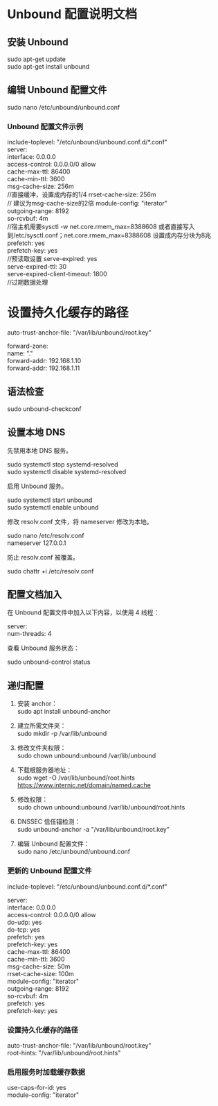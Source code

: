 # Unbound 配置说明文档

## 安装 Unbound

sudo apt-get update <br>
sudo apt-get install unbound<br>

## 编辑 Unbound 配置文件

sudo nano /etc/unbound/unbound.conf<br>

### Unbound 配置文件示例


include-toplevel: "/etc/unbound/unbound.conf.d/*.conf"<br>
server:<br>
    interface: 0.0.0.0<br>
    access-control: 0.0.0.0/0 allow<br>
    cache-max-ttl: 86400<br>
    cache-min-ttl: 3600<br>
    msg-cache-size: 256m<br>   //直接缓冲，设置成内存的1/4
    rrset-cache-size: 256m<br>  // 建议为msg-cache-size的2倍
    module-config: "iterator"<br>
    outgoing-range: 8192<br>
    so-rcvbuf: 4m<br>    //宿主机需要sysctl -w net.core.rmem_max=8388608 或者直接写入到/etc/sysctl.conf；net.core.rmem_max=8388608 设置成内存分块为8兆
    prefetch: yes<br>
    prefetch-key: yes<br>    //预读取设置
    serve-expired: yes<br>
    serve-expired-ttl: 30<br>
    serve-expired-client-timeout: 1800<br> //过期数据处理

# 设置持久化缓存的路径
auto-trust-anchor-file: "/var/lib/unbound/root.key"<br>

forward-zone:<br>
        name: "."<br>
        forward-addr: 192.168.1.10<br>
        forward-addr: 192.168.1.11<br>

## 语法检查

sudo unbound-checkconf<br>

## 设置本地 DNS

先禁用本地 DNS 服务。

sudo systemctl stop systemd-resolved<br>
sudo systemctl disable systemd-resolved<br>

启用 Unbound 服务。

sudo systemctl start unbound <br>
sudo systemctl enable unbound<br>

修改 resolv.conf 文件，将 nameserver 修改为本地。

sudo nano /etc/resolv.conf<br>
nameserver 127.0.0.1<br>

防止 resolv.conf 被覆盖。

sudo chattr +i /etc/resolv.conf<br>

## 配置文档加入

在 Unbound 配置文件中加入以下内容，以使用 4 线程：

server: <br>
    num-threads: 4<br>

查看 Unbound 服务状态：

sudo unbound-control status <br>

## 递归配置

1. 安装 anchor：<br>
   sudo apt install unbound-anchor<br>

2. 建立所需文件夹：<br>
   sudo mkdir -p /var/lib/unbound<br>

3. 修改文件夹权限：<br>
   sudo chown unbound:unbound /var/lib/unbound<br>

4. 下载根服务器地址：<br>
   sudo wget -O /var/lib/unbound/root.hints https://www.internic.net/domain/named.cache<br>

5. 修改权限：<br>
   sudo chown unbound:unbound /var/lib/unbound/root.hints<br>

6. DNSSEC 信任锚检测：<br>
   sudo unbound-anchor -a "/var/lib/unbound/root.key"<br>

7. 编辑 Unbound 配置文件：<br>
   sudo nano /etc/unbound/unbound.conf<br>

### 更新的 Unbound 配置文件

include-toplevel: "/etc/unbound/unbound.conf.d/*.conf"<br>

server:<br>
    interface: 0.0.0.0<br>
    access-control: 0.0.0.0/0 allow<br>
    do-udp: yes<br>
    do-tcp: yes<br>
    prefetch: yes<br>
    prefetch-key: yes<br>
    cache-max-ttl: 86400<br>
    cache-min-ttl: 3600<br>
    msg-cache-size: 50m<br>
    rrset-cache-size: 100m<br>
    module-config: "iterator"<br>
    outgoing-range: 8192<br>
    so-rcvbuf: 4m<br>
    prefetch: yes<br>
    prefetch-key: yes<br>

### 设置持久化缓存的路径
auto-trust-anchor-file: "/var/lib/unbound/root.key"<br>
root-hints: "/var/lib/unbound/root.hints"<br>

### 启用服务时加载缓存数据
use-caps-for-id: yes<br>
module-config: "iterator"<br>

